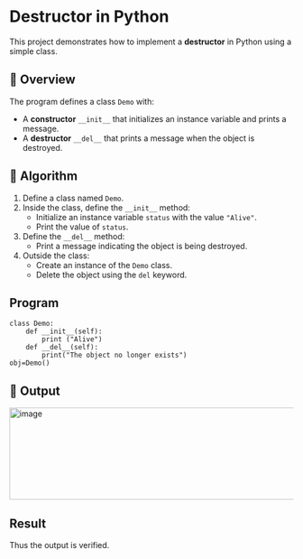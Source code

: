 # Destructor in Python

This project demonstrates how to implement a **destructor** in Python using a simple class.

## 🚀 Overview

The program defines a class `Demo` with:

- A **constructor** `__init__` that initializes an instance variable and prints a message.
- A **destructor** `__del__` that prints a message when the object is destroyed.

## 🧠 Algorithm

1. Define a class named `Demo`.
2. Inside the class, define the `__init__` method:
   - Initialize an instance variable `status` with the value `"Alive"`.
   - Print the value of `status`.
3. Define the `__del__` method:
   - Print a message indicating the object is being destroyed.
4. Outside the class:
   - Create an instance of the `Demo` class.
   - Delete the object using the `del` keyword.
## Program
~~~
class Demo:
    def __init__(self):
        print ("Alive")
    def __del__(self):
        print("The object no longer exists")
obj=Demo()
~~~

## 🧪 Output
<img width="595" height="163" alt="image" src="https://github.com/user-attachments/assets/45257350-6528-45f1-bd76-344cd37d6330" />


## Result
Thus the output is verified.
